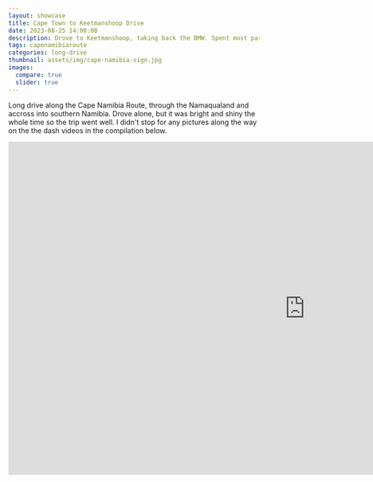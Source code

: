 ```yaml
---
layout: showcase
title: Cape Town to Keetmanshoop Drive
date: 2023-08-25 14:00:00
description: Drove to Keetmanshoop, taking back the BMW. Spent most part of 2023 using it in Cape Town and it was time to return it. 
tags: capenamibiaroute
categories: long-drive
thumbnail: assets/img/cape-namibia-sign.jpg
images:
  compare: true
  slider: true
---
```

Long drive along the Cape Namibia Route, through the Namaqualand and accross into southern Namibia. Drove alone, but it was bright and shiny the whole time so the trip went well. I didn't stop for any pictures along the way on the the dash videos in the compilation below.
<div class="videoWrapper">
  <!-- Copy & Pasted from YouTube -->
  <iframe width="1189" height="669" src="https://www.youtube.com/embed/MLO7LstKe1w" title="CPT Keetmanshop" frameborder="0" allow="accelerometer; autoplay; clipboard-write; encrypted-media; gyroscope; picture-in-picture; web-share" referrerpolicy="strict-origin-when-cross-origin" allowfullscreen></iframe>
</div>